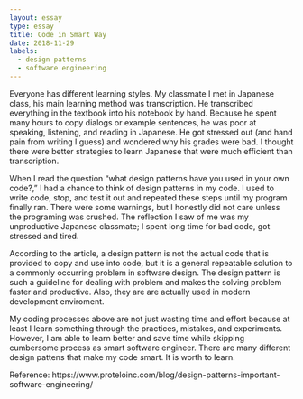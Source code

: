 ```yaml
---
layout: essay
type: essay
title: Code in Smart Way
date: 2018-11-29
labels:
  - design patterns
  - software engineering
---
```


<p> Everyone has different learning styles. My classmate I met in Japanese class, his main learning method was transcription. He transcribed everything in the textbook into his notebook by hand. Because he spent many hours to copy dialogs or example sentences, he was poor at speaking, listening, and reading in Japanese. He got stressed out (and hand pain from writing I guess) and wondered why his grades were bad. I thought there were better strategies to learn Japanese that were much efficient than transcription. 

<p> When I read the question “what design patterns have you used in your own code?,” I had a chance to think of design patterns in my code. I used to write code, stop, and test it out and repeated these steps until my program finally ran. There were some warnings, but I honestly did not care unless the programing was crushed. The reflection I saw of me was my unproductive Japanese classmate; I spent long time for bad code, got stressed and tired. 
  
<p> According to the article, a design pattern is not the actual code that is provided to copy and use into code, but it is a general repeatable solution to a commonly occurring problem in software design. The design pattern is such a guideline for dealing with problem and makes the solving problem faster and productive. Also, they are are actually used in modern development enviroment.
  
<p> My coding processes above are not just wasting time and effort because at least I learn something through the practices, mistakes, and experiments. However, I am able to learn better and save time while skipping cumbersome process as smart software engineer. There are many different design pattens that make my code smart. It is worth to learn. 
  
  
<p>
Reference: 
https://www.proteloinc.com/blog/design-patterns-important-software-engineering/
